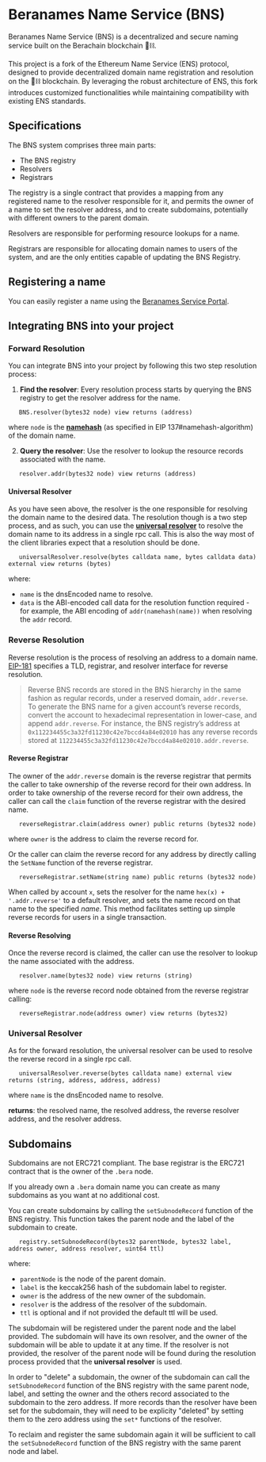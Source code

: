 # Beranames Name Service (BNS)

Beranames Name Service (BNS) is a decentralized and secure naming service built on the Berachain blockchain 🐻⛓.

This project is a fork of the Ethereum Name Service (ENS) protocol, designed to provide decentralized domain name registration and resolution on the 🐻⛓ blockchain. By leveraging the robust architecture of ENS, this fork introduces customized functionalities while maintaining compatibility with existing ENS standards.

## Specifications

The BNS system comprises three main parts:

- The BNS registry
- Resolvers
- Registrars

The registry is a single contract that provides a mapping from any registered name to the resolver responsible for it, and permits the owner of a name to set the resolver address, and to create subdomains, potentially with different owners to the parent domain.

Resolvers are responsible for performing resource lookups for a name.

Registrars are responsible for allocating domain names to users of the system, and are the only entities capable of updating the BNS Registry.

## Registering a name

You can easily register a name using the [Beranames Service Portal](https://beranames.com/).

## Integrating BNS into your project

### Forward Resolution

You can integrate BNS into your project by following this two step resolution process:

1. **Find the resolver**: Every resolution process starts by querying the BNS registry to get the resolver address for the name.

```solidity
   BNS.resolver(bytes32 node) view returns (address)
```

where `node` is the [**namehash**](https://eips.ethereum.org/EIPS/eip-137#namehash-algorithm) (as specified in EIP 137#namehash-algorithm) of the domain name.

2. **Query the resolver**: Use the resolver to lookup the resource records associated with the name.

```solidity
   resolver.addr(bytes32 node) view returns (address)
```

#### Universal Resolver

As you have seen above, the resolver is the one responsible for resolving the domain name to the desired data.
The resolution though is a two step process, and as such, you can use the [**universal resolver**](https://docs.ens.domains/resolvers/universal#forward-resolution) to resolve the domain name to its address in a single rpc call. This is also the way most of the client libraries expect that a resolution should be done.

```solidity
   universalResolver.resolve(bytes calldata name, bytes calldata data) external view returns (bytes)
```

where:

- `name` is the dnsEncoded name to resolve.
- `data` is the ABI-encoded call data for the resolution function required - for example, the ABI encoding of `addr(namehash(name))` when resolving the `addr` record.

### Reverse Resolution

Reverse resolution is the process of resolving an address to a domain name. [EIP-181](https://eips.ethereum.org/EIPS/eip-181) specifies a TLD, registrar, and resolver interface for reverse resolution.

> Reverse BNS records are stored in the BNS hierarchy in the same fashion as regular records, under a reserved domain, `addr.reverse`. To generate the BNS name for a given account’s reverse records, convert the account to hexadecimal representation in lower-case, and append `addr.reverse`. For instance, the BNS registry’s address at `0x112234455c3a32fd11230c42e7bccd4a84e02010` has any reverse records stored at `112234455c3a32fd11230c42e7bccd4a84e02010.addr.reverse`.

#### Reverse Registrar

The owner of the `addr.reverse` domain is the reverse registrar that permits the caller to take ownership of the reverse record for their own address.
In order to take ownership of the reverse record for their own address, the caller can call the `claim` function of the reverse registrar with the desired name.

```solidity
   reverseRegistrar.claim(address owner) public returns (bytes32 node)
```

where `owner` is the address to claim the reverse record for.

Or the caller can claim the reverse record for any address by directly calling the `SetName` function of the reverse registrar.

```solidity
   reverseRegistrar.setName(string name) public returns (bytes32 node)
```

When called by account `x`, sets the resolver for the name `hex(x) + '.addr.reverse'` to a default resolver, and sets the name record on that name to the specified _name_. This method facilitates setting up simple reverse records for users in a single transaction.

#### Reverse Resolving

Once the reverse record is claimed, the caller can use the resolver to lookup the name associated with the address.

```solidity
   resolver.name(bytes32 node) view returns (string)
```

where `node` is the reverse record node obtained from the reverse registrar calling:

```solidity
   reverseRegistrar.node(address owner) view returns (bytes32)
```

### Universal Resolver

As for the forward resolution, the universal resolver can be used to resolve the reverse record in a single rpc call.

```solidity
   universalResolver.reverse(bytes calldata name) external view returns (string, address, address, address)
```

where `name` is the dnsEncoded name to resolve.

**returns**: the resolved name, the resolved address, the reverse resolver address, and the resolver address.

## Subdomains

Subdomains are not ERC721 compliant. The base registrar is the ERC721 contract that is the owner of the `.bera` node.

If you already own a `.bera` domain name you can create as many subdomains as you want at no additional cost.

You can create subdomains by calling the `setSubnodeRecord` function of the BNS registry. This function takes the parent node and the label of the subdomain to create.

```solidity
   registry.setSubnodeRecord(bytes32 parentNode, bytes32 label, address owner, address resolver, uint64 ttl)
```

where:

- `parentNode` is the node of the parent domain.
- `label` is the keccak256 hash of the subdomain label to register.
- `owner` is the address of the new owner of the subdomain.
- `resolver` is the address of the resolver of the subdomain.
- `ttl` is optional and if not provided the default ttl will be used.

The subdomain will be registered under the parent node and the label provided. The subdomain will have its own resolver, and the owner of the subdomain will be able to update it at any time. If the resolver is not provided, the resolver of the parent node will be found during the resolution process provided that the **universal resolver** is used.

In order to "delete" a subdomain, the owner of the subdomain can call the `setSubnodeRecord` function of the BNS registry with the same parent node, label, and setting the owner and the others record associated to the subdomain to the zero address.
If more records than the resolver have been set for the subdomain, they will need to be explicity "deleted" by setting them to the zero address using the `set*` functions of the resolver.

To reclaim and register the same subdomain again it will be sufficient to call the `setSubnodeRecord` function of the BNS registry with the same parent node and label.
